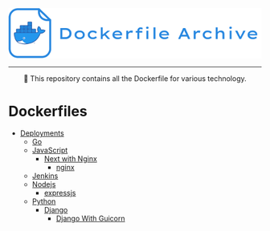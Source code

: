 <p align="center">
    <img src="./assets/dockerfile.png">
</p>

---

<p align="center">
    📁 This repository contains all the Dockerfile for various technology.
</p>

# Dockerfiles

- [Deployments](./dockerfiles/deployment/)
  - [Go](./dockerfiles/deployment/go/)
  - [JavaScript](./dockerfiles//deployment/javascript/)
    - [Next with Nginx](./dockerfiles/deployment/javascript/next_with_nginx/)
      - [nginx](./dockerfiles/deployment/javascript/next_with_nginx/nginx/)
  - [Jenkins](./dockerfiles/deployment/jenkins/)
  - [Nodejs](./dockerfiles/deployment/nodejs)
    - [expressjs](./dockerfiles/deployment/nodejs/expressjs)
  - [Python](./dockerfiles/deployment/python/)
    - [Django](./dockerfiles/deployment/python/Django/)
      - [Django With Guicorn](./dockerfiles/deployment/python/Django/Django-with-gunicorn/)
